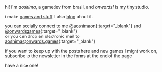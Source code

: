 ---
---

hi! i'm _aoshima_, a gamedev from brazil, and _onwards!_ is my tiny studio.

i make [games and stuff](stuff.html). I also [blog](blog.html) about it.

you can socially connect to me [@aoshimaon](https://twitter.com/aoshimaon){:target="_blank"} and [@onwardsgames](https://twitter.com/onwardsgames){:target="_blank"}<br>
or you can drop an electronic mail to [aoshima@onwards.games](mailto:aoshima@onwards.games){:target="_blank"}

if you want to keep up with the posts here and new games I might work on, subscribe to the newsletter in the forms at the end of the page

have a nice one!